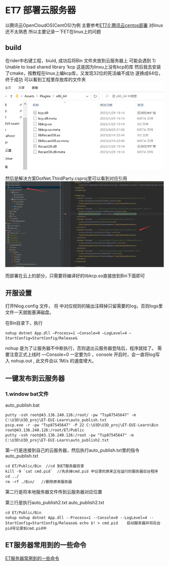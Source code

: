 # ET7 部署云服务器
以腾讯云OpenCloudOS(CentOS)为例 主要参考[ET7.0 腾讯云centos部署](https://blog.csdn.net/liyuping8888/article/details/126859161)
对linux还不太熟悉 所以主要记录一下ET在linux上的问题
## build
在rider中右键工程，biuld,
成功后将Bin 文件夹放到云服务器上 
可能会遇到
1） Unable to load shared library ’kcp
这是因为linxu上没有kcp的库
然后我去安装了cmake，按教程在linux上编kcp库，又发现32位的死活编不成功
遂换成64位，终于成功
可以看到工程里存放库的文件夹
![plugins](https://github.com/h87545645/Blog/blob/main/unity3d/img/ET_plugins.png)

然后是解决方案DotNet.ThirdParty.csproj里可以看到对应引用
![ThirdParty](https://github.com/h87545645/Blog/blob/main/unity3d/img/libkcp.so.png)

而部署在云上的部分，只需要将编译好的libkcp.so直接放到Bin下面即可

## 开服设置
打开Nlog.config 文件， 将 <rules> 中对应规则的输出注释掉只留需要的log，否则logs里文件一天就能塞满磁盘。

在Bin目录下，执行
```
nohup dotnet App.dll —Process=1 —Console=0 —LogLevel=4 —StartConfig=StartConfig/Release&
```

nohup 是为了让服务器不中断执行，否则退出云服务器登陆后，程序就挂了。
需要注意正式上线时 —Console=0 一定要为0 ，console 开启时，会一直将log写入 nohup.out ,
此文件会以 1M/s 的速度增大。

## 一键发布到云服务器

### 1.window bat文件

auto_publish.bat
```
putty -ssh root@43.136.240.126:/root/ -pw "Tsp87545647" -m C:\U3D\U3D_proj\ET-EUI-Learn\auto_publish.txt
pscp.exe -r -pw "Tsp87545647" -P 22 C:\U3D\U3D_proj\ET-EUI-Learn\Bin root@43.136.240.126:/root/ET/Public
putty -ssh root@43.136.240.126:/root -pw "Tsp87545647" -m C:\U3D\U3D_proj\ET-EUI-Learn\auto_publish2.txt

```

第一行是连接到自己的云服务器，然后执行auto_publish.txt里的指令
auto_publish.txt
```
cd ET/Public/Bin  //cd 到ET服务器目录
kill -9 `cat cmd.pid`  //先杀掉cmd.pid 中记录的原来正在运行的服务器后台程序
cd ../    
rm -rf ./Bin/   //删除原来服务器
```

第二行是将本地服务器文件传到云服务器对应位置

第三行是执行auto_publish2.txt
auto_publish2.txt
```
cd ET/Public/Bin     
nohup nohup dotnet App.dll --Process=1 --Console=0 --LogLevel=4 --StartConfig=StartConfig/Release& echo $! > cmd.pid    启动服务器并将后台pid号记录到cmd.pid中
```
## ET服务器常用到的一些命令
[ET服务器常用到的一些命令](https://github.com/h87545645/Blog/blob/main/Linux%E4%BA%91%E6%9C%8D%E5%8A%A1%E5%99%A8/et_server.txt)
